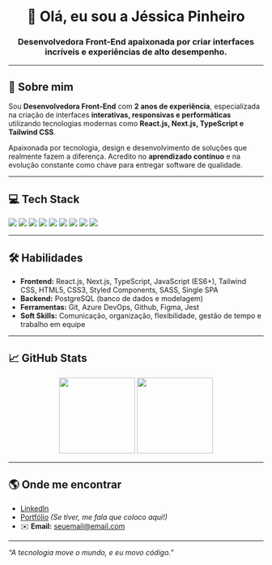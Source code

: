 <h1 align="center">👋 Olá, eu sou a Jéssica Pinheiro</h1>
<h3 align="center">Desenvolvedora Front-End apaixonada por criar interfaces incríveis e experiências de alto desempenho.</h3>

---

## 🚀 Sobre mim

Sou **Desenvolvedora Front-End** com **2 anos de experiência**, especializada na criação de interfaces **interativas, responsivas e performáticas** utilizando tecnologias modernas como **React.js, Next.js, TypeScript e Tailwind CSS**.

Apaixonada por tecnologia, design e desenvolvimento de soluções que realmente fazem a diferença. Acredito no **aprendizado contínuo** e na evolução constante como chave para entregar software de qualidade.

---

## 💻 Tech Stack
<div align="left">
  <img src="https://img.shields.io/badge/React-20232A?style=for-the-badge&logo=react&logoColor=61DAFB"/>
  <img src="https://img.shields.io/badge/Next-black?style=for-the-badge&logo=next.js&logoColor=white"/>
  <img src="https://img.shields.io/badge/Tailwind-06B6D4?style=for-the-badge&logo=tailwindcss&logoColor=white"/>
  <img src="https://img.shields.io/badge/TypeScript-3178C6?style=for-the-badge&logo=typescript&logoColor=white"/>
  <img src="https://img.shields.io/badge/JavaScript-F7DF1E?style=for-the-badge&logo=javascript&logoColor=black"/>
  <img src="https://img.shields.io/badge/PostgreSQL-316192?style=for-the-badge&logo=postgresql&logoColor=white"/>
  <img src="https://img.shields.io/badge/Azure DevOps-0078D7?style=for-the-badge&logo=azuredevops&logoColor=white"/>
  <img src="https://img.shields.io/badge/Git-F05032?style=for-the-badge&logo=git&logoColor=white"/>
  <img src="https://img.shields.io/badge/Figma-F24E1E?style=for-the-badge&logo=figma&logoColor=white"/>
</div>

---

## 🛠️ Habilidades

- **Frontend:** React.js, Next.js, TypeScript, JavaScript (ES6+), Tailwind CSS, HTML5, CSS3, Styled Components, SASS, Single SPA
- **Backend:** PostgreSQL (banco de dados e modelagem)
- **Ferramentas:** Git, Azure DevOps, Github, Figma, Jest
- **Soft Skills:** Comunicação, organização, flexibilidade, gestão de tempo e trabalho em equipe

---

## 📈 GitHub Stats

<div align="center">
  <img height="150em" src="https://github-readme-stats.vercel.app/api?username=jessicapinheiro-s&show_icons=true&theme=dracula&include_all_commits=true&count_private=true"/>
  <img height="150em" src="https://github-readme-stats.vercel.app/api/top-langs/?username=jessicapinheiro-s&layout=compact&langs_count=7&theme=dracula"/>
</div>

---

## 🌎 Onde me encontrar
- [LinkedIn](https://www.linkedin.com/in/jessica-pinheiro-9b6b78185/)
- [Portfólio](#) _(Se tiver, me fala que coloco aqui!)_
- ✉️ **Email:** [seuemail@email.com](mailto:seuemail@email.com)

---

_“A tecnologia move o mundo, e eu movo código.”_
